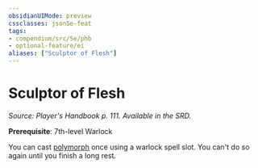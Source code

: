 ```yaml
---
obsidianUIMode: preview
cssclasses: json5e-feat
tags:
- compendium/src/5e/phb
- optional-feature/ei
aliases: ["Sculptor of Flesh"]
---
```

# Sculptor of Flesh
*Source: Player's Handbook p. 111. Available in the SRD.*  

**Prerequisite**: 7th-level Warlock

You can cast [polymorph](../spells/polymorph.md#) once using a warlock spell slot. You can't do so again until you finish a long rest.